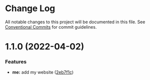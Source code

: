 # Change Log

All notable changes to this project will be documented in this file.
See [Conventional Commits](https://conventionalcommits.org) for commit guidelines.

# 1.1.0 (2022-04-02)


### Features

* **me:** add my website ([2eb7f1c](https://github.com/moroale93/my-monorepo/commit/2eb7f1c39a38782e4206baa818244f79d86c35bc))

